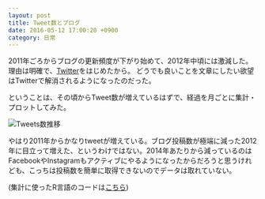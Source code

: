 ```yaml
---
layout: post
title: Tweet数とブログ
date: 2016-05-12 17:00:20 +0900
category: 日常
---
```


2011年ごろからブログの更新頻度が下がり始めて、2012年中頃には激減した。理由は明確で、[Twitter](https://twitter.com/skoji)をはじめたから。
どうでも良いことを文章にしたい欲望はTwitterで解消されるようになったのだった。

ということは、その頃からTweet数が増えているはずで、経過を月ごとに集計・プロットしてみた。

![Tweets数推移](/movabletype/assets/tweets-graph.png)

やはり2011年からかなりtweetが増えている。ブログ投稿数が極端に減った2012年に目立って増えた、というわけではない。2014年あたりから減っているのはFacebookやInstagramもアクティブにやるようになったからだろうと思うけれども、こっちは投稿数を簡単に取得できないのでデータは取れていない。

(集計に使ったR言語のコードは[こちら](/blog/2016/05/tweets-count.html))

